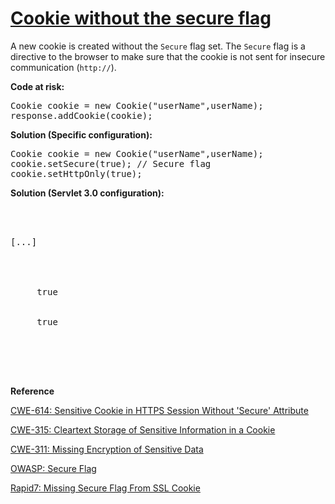 # [Cookie without the secure flag](http://find-sec-bugs.github.io/bugs.htm#INSECURE_COOKIE)

A new cookie is created without the `Secure` flag set.
The `Secure` flag is a directive to the browser to make sure that the cookie is not sent for insecure
communication (`http://`).

**Code at risk:**  

<pre>
Cookie cookie = new Cookie("userName",userName);
response.addCookie(cookie);
</pre>

**Solution (Specific configuration):**  

<pre>
Cookie cookie = new Cookie("userName",userName);
cookie.setSecure(true); // Secure flag
cookie.setHttpOnly(true);
</pre>

**Solution (Servlet 3.0 configuration):**  

<pre>

 <web-app xmlns="http://java.sun.com/xml/ns/javaee" version="3.0">

[...]

  <session-config> 
   <cookie-config> 
    <http-only>
     true
    </http-only> 
    <secure>
     true
    </secure> 
   </cookie-config> 
  </session-config>

 </web-app>
</pre>

**Reference**  

[CWE-614: Sensitive Cookie in HTTPS Session Without 'Secure' Attribute](https://cwe.mitre.org/data/definitions/614.html)  

[CWE-315: Cleartext Storage of Sensitive Information in a Cookie](https://cwe.mitre.org/data/definitions/315.html)  

[CWE-311: Missing Encryption of Sensitive Data](https://cwe.mitre.org/data/definitions/311.html)  

[OWASP: Secure Flag](https://www.owasp.org/index.php/SecureFlag)  

[Rapid7: Missing Secure Flag From SSL Cookie](https://www.rapid7.com/db/vulnerabilities/http-cookie-secure-flag)